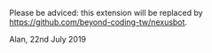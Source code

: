 Please be adviced: this extension will be replaced by https://github.com/beyond-coding-tw/nexusbot.

Alan, 22nd July 2019
